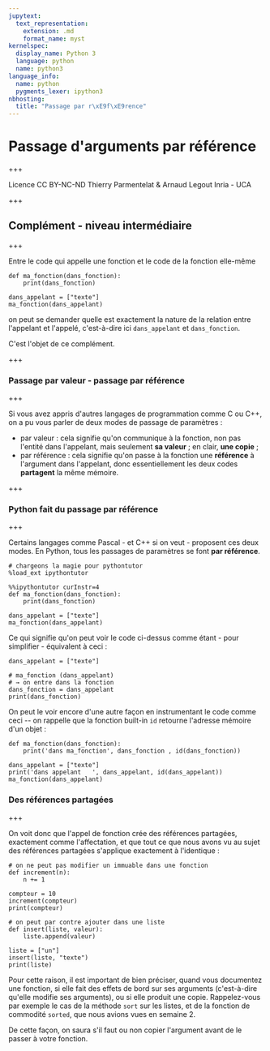 ```yaml
---
jupytext:
  text_representation:
    extension: .md
    format_name: myst
kernelspec:
  display_name: Python 3
  language: python
  name: python3
language_info:
  name: python
  pygments_lexer: ipython3
nbhosting:
  title: "Passage par r\xE9f\xE9rence"
---
```


# Passage d'arguments par référence

+++

<div class="licence">
<span>Licence CC BY-NC-ND</span>
<span>Thierry Parmentelat &amp; Arnaud Legout</span>
<span>Inria - UCA</span>
</div>

+++

## Complément - niveau intermédiaire

+++

Entre le code qui appelle une fonction et le code de la fonction elle-même

```{code-cell} ipython3
def ma_fonction(dans_fonction):
    print(dans_fonction)
    
dans_appelant = ["texte"]
ma_fonction(dans_appelant)
```

on peut se demander quelle est exactement la nature de la relation entre l'appelant et l'appelé, c'est-à-dire ici `dans_appelant` et `dans_fonction`. 

C'est l'objet de ce complément.

+++

### Passage par valeur - passage par référence

+++

Si vous avez appris d'autres langages de programmation comme C ou C++, on a pu vous parler de deux modes de passage de paramètres :

 * par valeur : cela signifie qu'on communique à la fonction, non pas l'entité dans l'appelant, mais seulement **sa valeur** ; en clair, **une copie** ;
 * par référence : cela signifie qu'on passe à la fonction une **référence** à l'argument dans l'appelant, donc essentiellement les deux codes **partagent** la même mémoire.

+++

### Python fait du passage par référence

+++

Certains langages comme Pascal - et C++ si on veut - proposent ces deux modes. En Python, tous les passages de paramètres se font **par référence**.

```{code-cell} ipython3
# chargeons la magie pour pythontutor
%load_ext ipythontutor
```

```{code-cell} ipython3
%%ipythontutor curInstr=4
def ma_fonction(dans_fonction):
    print(dans_fonction)
    
dans_appelant = ["texte"]
ma_fonction(dans_appelant)
```

Ce qui signifie qu'on peut voir le code ci-dessus comme étant - pour simplifier - équivalent à ceci :

```{code-cell} ipython3
dans_appelant = ["texte"]

# ma_fonction (dans_appelant)
# → on entre dans la fonction
dans_fonction = dans_appelant
print(dans_fonction)
```

On peut le voir encore d'une autre façon en instrumentant le code comme ceci -- on rappelle que la fonction built-in `id` retourne l'adresse mémoire d'un objet :

```{code-cell} ipython3
def ma_fonction(dans_fonction):
    print('dans ma_fonction', dans_fonction , id(dans_fonction))
    
dans_appelant = ["texte"]
print('dans appelant   ', dans_appelant, id(dans_appelant))
ma_fonction(dans_appelant)
```

### Des références partagées

+++

On voit donc que l'appel de fonction crée des références partagées, exactement comme l'affectation, et que tout ce que nous avons vu au sujet des références partagées s'applique exactement à l'identique :

```{code-cell} ipython3
# on ne peut pas modifier un immuable dans une fonction
def increment(n):
    n += 1

compteur = 10
increment(compteur)
print(compteur)
```

```{code-cell} ipython3
# on peut par contre ajouter dans une liste
def insert(liste, valeur):
    liste.append(valeur)
    
liste = ["un"]
insert(liste, "texte")
print(liste)
```

Pour cette raison, il est important de bien préciser, quand vous documentez une fonction, si elle fait des effets de bord sur ses arguments (c'est-à-dire qu'elle modifie ses arguments), ou si elle produit une copie. Rappelez-vous par exemple le cas de la méthode `sort` sur les listes, et de la fonction de commodité `sorted`, que nous avions vues en semaine 2.

De cette façon, on saura s'il faut ou non copier l'argument avant de le passer à votre fonction.
